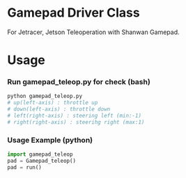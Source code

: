 # Gamepad Driver Class 
For Jetracer, Jetson Teleoperation with Shanwan Gamepad.

# Usage

### Run gamepad_teleop.py for check (bash)
```bash
python gamepad_teleop.py
# up(left-axis) : throttle up
# down(left-axis) : throttle down
# left(right-axis) : steering left (min:-1)
# right(right-axis) : steerihg right (max:1)
```

### Usage Example (python)
```python
import gamepad_teleop
pad = Gamepad_teleop()
pad = run()
```
